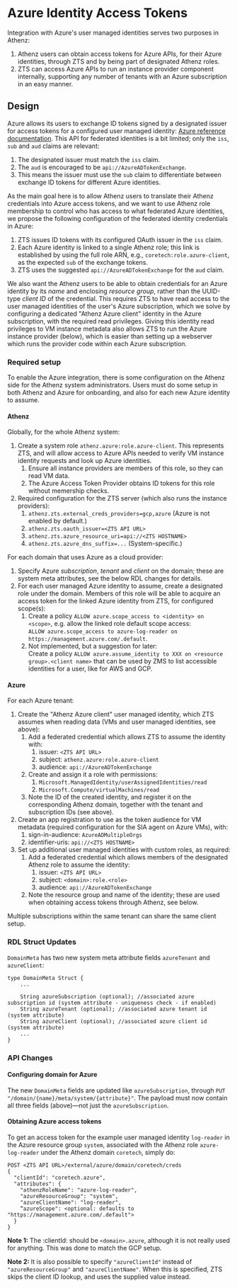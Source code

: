 # Azure Identity Access Tokens

Integration with Azure's user managed identities serves two purposes in Athenz:

1. Athenz users can obtain access tokens for Azure APIs, for their Azure identities,
   through ZTS and by being part of designated Athenz roles.
1. ZTS can access Azure APIs to run an instance provider component internally,
   supporting any number of tenants with an Azure subscription in an easy manner.


## Design

Azure allows its users to exchange ID tokens signed by a designated issuer for access tokens
for a configured user managed identity: 
[Azure reference documentation](https://learn.microsoft.com/en-us/entra/identity-platform/v2-oauth2-client-creds-grant-flow#third-case-access-token-request-with-a-federated-credential).
This API for federated identities is a bit limited; only the `iss`, `sub` and `aud` claims are relevant:

1. The designated issuer must match the `iss` claim.
1. The `aud` is encouraged to be `api://AzureADTokenExchange`.
1. This means the issuer must use the `sub` claim to differentiate between exchange ID tokens for different Azure identities. 

As the main goal here is to allow Athenz users to translate their Athenz credentials into Azure access tokens,
and we want to use Athenz role membership to control who has access to what federated Azure identities, we propose
the following configuration of the federated identity credentials in Azure:

1. ZTS issues ID tokens with its configured OAuth issuer in the `iss` claim.
1. Each Azure identity is linked to a single Athenz role; this link is established by using the full role ARN, e.g.,
   `coretech:role.azure-client`, as the expected `sub` of the exchange tokens.
1. ZTS uses the suggested `api://AzureADTokenExchange` for the `aud` claim.

We also want the Athenz users to be able to obtain credentials for an Azure identity by its _name_ and enclosing _resource group_,
rather than the UUID-type _client ID_ of the credential. This requires ZTS to have read access to the user managed identities of
the user's Azure subscription, which we solve by configuring a dedicated "Athenz Azure client" identity in the Azure subscription,
with the required read privileges. Giving this identity read privileges to VM instance metadata also allows ZTS to run the Azure
instance provider (below), which is easier than setting up a webserver which runs the provider code within each Azure subscription.


### Required setup

To enable the Azure integration, there is some configuration on the Athenz side for the Athenz system administrators.
Users must do some setup in both Athenz and Azure for onboarding, and also for each new Azure identity to assume.


#### Athenz

Globally, for the whole Athenz system:

1. Create a system role `athenz.azure:role.azure-client`. This represents ZTS, and will allow access to Azure APIs needed to
   verify VM instance identity requests and look up Azure identities.
    1. Ensure all instance providers are members of this role, so they can read VM data.
    1. The Azure Access Token Provider obtains ID tokens for this role without memership checks.
1. Required configuration for the ZTS server (which also runs the instance providers):
    1. `athenz.zts.external_creds_providers=gcp,azure` (Azure is not enabled by default.)
    1. `athenz.zts.oauth_issuer=<ZTS API URL>`
    1. `athenz.zts.azure_resource_uri=api://<ZTS HOSTNAME>`
    1. `athenz.zts.azure_dns_suffix=...` (System-specific.)

For each domain that uses Azure as a cloud provider:

1. Specify Azure _subscription_, _tenant_ and _client_ on the domain; these are system meta attributes, see the below RDL changes for details.
1. For each user managed Azure identity to assume, create a designated role under the domain. Members of this role will be
   able to acquire an access token for the linked Azure identity from ZTS, for configured scope(s):
    1. Create a policy `ALLOW azure.scope_access to <identity> on <scope>`, e.g. allow the linked role default scope access:  
       `ALLOW azure.scope_access to azure-log-reader on https://management.azure.com/.default`.
    1. Not implemented, but a suggestion for later:  
       Create a policy `ALLOW azure.assume_identity to XXX on <resource group>.<client name>`
       that can be used by ZMS to list accessible identities for a user, like for AWS and GCP.


#### Azure

For each Azure tenant:

1. Create the "Athenz Azure client" user managed identity, which ZTS assumes when reading data (VMs and user managed identities, see above):
    1. Add a federated credential which allows ZTS to assume the identity with:
        1. issuer: `<ZTS API URL>`
        1. subject: `athenz.azure:role.azure-client`
        1. audience: `api://AzureADTokenExchange`
    1. Create and assign it a role with permissions:
        1. `Microsoft.ManagedIdentity/userAssignedIdentities/read`
        1. `Microsoft.Compute/virtualMachines/read`
    1. Note the ID of the created identity, and register it on the corresponding Athenz domain, together with the tenant and subscription IDs (see above). 
1. Create an app registration to use as the token audience for VM metadata (required configuration for the SIA agent on Azure VMs), with:
    1. sign-in-audience: `AzureADMultipleOrgs`
    1. identifier-uris: `api://<ZTS HOSTNAME>`
1. Set up additional user managed identities with custom roles, as required:
    1. Add a federated credential which allows members of the designated Athenz role to assume the identity:
        1. issuer: `<ZTS API URL>`
        1. subject: `<domain>:role.<role>`
        1. audience: `api://AzureADTokenExchange`
    1. Note the resource group and name of the identity; these are used when obtaining access tokens through Athenz, see below.

Multiple subscriptions within the same tenant can share the same client setup.


### RDL Struct Updates

`DomainMeta` has two new system meta attribute fields `azureTenant` and `azureClient`:

```rdl
type DomainMeta Struct {
    ...
    
    String azureSubscription (optional); //associated azure subscription id (system attribute - uniqueness check - if enabled)
    String azureTenant (optional); //associated azure tenant id (system attribute)
    String azureClient (optional); //associated azure client id (system attribute)
    ...
}
```


### API Changes


#### Configuring domain for Azure

The new `DomainMeta` fields are updated like `azureSubscription`, through `PUT "/domain/{name}/meta/system/{attribute}"`.
The payload must now contain all three fields (above)—not just the `azureSubscription`. 


#### Obtaining Azure access tokens

To get an access token for the example user managed identity `log-reader` in the Azure resource group `system`, associated with
the Athenz role `azure-log-reader` under the Athenz domain `coretech`, simply do:

```
POST <ZTS API URL>/external/azure/domain/coretech/creds
{ 
  "clientId": "coretech.azure",
  "attributes": {
    "athenzRoleName": "azure-log-reader",
    "azureResourceGroup": "system",
    "azureClientName": "log-reader",
    “azureScope": <optional: defaults to "https://management.azure.com/.default">
  }
}
```

**Note 1:** The :clientId: should be `<domain>.azure`, although it is not really used for anything. This was done to match the GCP setup.

**Note 2:** It is also possible to specify `"azureClientId"` instead of `"azureResourceGroup"` and `"azureClientName"`. When this is specified,
ZTS skips the client ID lookup, and uses the supplied value instead.
